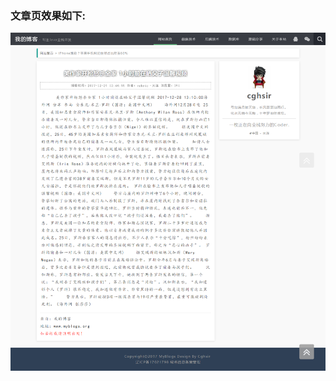 ### 文章页效果如下:
![](https://raw.githubusercontent.com/cghsir/myblogs/dev/dev-notes/images/f-006-%E6%96%87%E7%AB%A0%E9%A1%B5%E7%AC%AC%E4%B8%80%E7%89%88.png)
